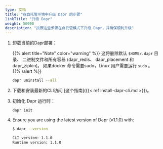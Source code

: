 ```yaml
---
type: 文档
title: "在自托管环境中升级 Dapr 的步骤"
linkTitle: "升级 Dapr"
weight: 50000
description: "按照这些步骤在自托管模式下升级 Dapr，并确保顺利升级"
---
```



1. 卸载当前的Dapr部署：

   {{% alert title="Note" color="warning" %}}
   这将删除默认 `$HOME/.dapr` 目录、 二进制文件和所有容器 (dapr_redis、 dapr_placement 和 dapr_zipkin)。 如果docker 命令需要sudo，Linux 用户需要运行 `sudo` 。
   {{% /alert %}}

   ```bash
   dapr uninstall --all
   ```

1. 下载和安装最新的CLI访问 [这个指南]({{< ref install-dapr-cli.md >}})。

1. 初始化 Dapr 运行时：

   ```bash
   dapr init
   ```

1. Ensure you are using the latest version of Dapr (v1.1.0) with:

   ```bash
   $ dapr --version

   CLI version: 1.1.0
   Runtime version: 1.1.0
   ```
